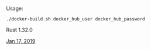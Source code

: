 Usage:

`./docker-build.sh docker_hub_user docker_hub_password`

Rust 1.32.0

[Jan 17, 2019](https://blog.rust-lang.org/2019/01/17/Rust-1.32.0.html)
